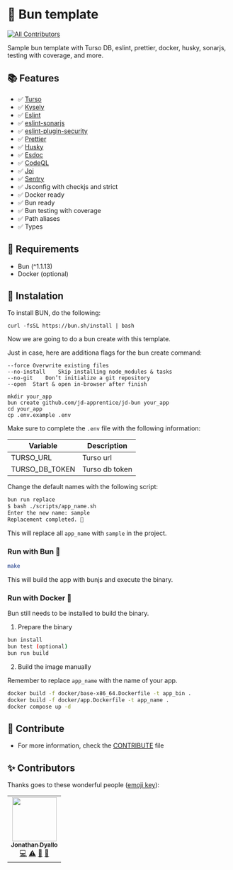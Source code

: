 # 🧅 Bun template

[![All Contributors](https://img.shields.io/github/all-contributors/jd-apprentice/jd-bun?color=ee8449&style=flat-square)](#contributors)

Sample bun template with Turso DB, eslint, prettier, docker, husky, sonarjs, testing with coverage, and more.

## 📚 Features

- ✅ [Turso](https://turso.tech)
- ✅ [Kysely](https://www.kysely.dev/)
- ✅ [Eslint](https://eslint.org/)
- ✅ [eslint-sonarjs](https://github.com/SonarSource/eslint-plugin-sonarjs)
- ✅ [eslint-plugin-security](https://github.com/eslint-community/eslint-plugin-security)
- ✅ [Prettier](https://prettier.io/)
- ✅ [Husky](https://typicode.github.io/husky/)
- ✅ [Esdoc](https://esdoc.org/)
- ✅ [CodeQL](https://codeql.github.com/)
- ✅ [Joi](https://joi.dev/)
- ✅ [Sentry](https://sentry.io/)
- ✅ Jsconfig with checkjs and strict
- ✅ Docker ready
- ✅ Bun ready
- ✅ Bun testing with coverage
- ✅ Path aliases
- ✅ Types

## 🧰 Requirements

- Bun (^1.1.13)
- Docker (optional)

## 💾 Instalation

To install BUN, do the following:

```shell
curl -fsSL https://bun.sh/install | bash
```

Now we are going to do a bun create with this template.

Just in case, here are additiona flags for the bun create command:

```shell
--force	Overwrite existing files
--no-install	Skip installing node_modules & tasks
--no-git	Don’t initialize a git repository
--open	Start & open in-browser after finish
```

```shell
mkdir your_app
bun create github.com/jd-apprentice/jd-bun your_app
cd your_app
cp .env.example .env
```

Make sure to complete the `.env` file with the following information:

| Variable | Description |
| --- | --- |
| TURSO_URL | Turso url |
| TURSO_DB_TOKEN | Turso db token |

Change the default names with the following script:

```bash
bun run replace     
$ bash ./scripts/app_name.sh
Enter the new name: sample
Replacement completed. 🚀
```

This will replace all `app_name` with `sample` in the project.

### Run with Bun 🧅

```bash
make
```

This will build the app with bunjs and execute the binary.

### Run with Docker 🐳

Bun still needs to be installed to build the binary.

1. Prepare the binary

```bash
bun install
bun test (optional)
bun run build
```

2. Build the image manually

Remember to replace `app_name` with the name of your app.

```bash
docker build -f docker/base-x86_64.Dockerfile -t app_bin .
docker build -f docker/app.Dockerfile -t app_name .
docker compose up -d
```

## 🤝 Contribute

- For more information, check the [CONTRIBUTE](./CONTRIBUTE.md) file

## ✨ Contributors 

Thanks goes to these wonderful people ([emoji key](https://allcontributors.org/docs/en/emoji-key)):

<!-- ALL-CONTRIBUTORS-LIST:START - Do not remove or modify this section -->
<!-- prettier-ignore-start -->
<!-- markdownlint-disable -->
<table>
  <tr>
    <td align="center"><a href="https://jonathan.com.ar/es"><img src="https://avatars.githubusercontent.com/u/68082746?v=4?s=100" width="100px;" alt=""/><br /><sub><b>Jonathan Dyallo</b></sub></a><br /><a href="https://github.com/jd-apprentice/waifuland-api/commits?author=jd-apprentice" title="Code">💻</a> <a href="https://github.com/jd-apprentice/waifuland-api/commits?author=jd-apprentice" title="Tests">⚠️</a> <a href="https://github.com/jd-apprentice/waifuland-api/commits?author=jd-apprentice" title="Documentation">📖</a> <a href="#maintenance-jd-apprentice" title="Maintenance">🚧</a></td>
  </tr>
</table>